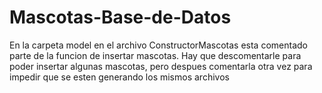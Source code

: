# Mascotas-Base-de-Datos

En la carpeta model en el archivo ConstructorMascotas esta comentado parte de la funcion de insertar mascotas. Hay que descomentarle para poder 
insertar algunas mascotas, pero despues comentarla otra vez para impedir que se esten generando los mismos archivos
